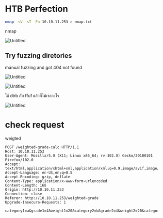 # HTB Perfection

```bash
nmap -sV -sT -Pn 10.10.11.253 > nmap.txt
```

nmap

![Untitled](Perfection%2061be048794494634a64af5963e07058d/Untitled.png)

## Try fuzzing diretories

manual fuzzing and got 404 not found

![Untitled](Perfection%2061be048794494634a64af5963e07058d/Untitled%201.png)

![Untitled](Perfection%2061be048794494634a64af5963e07058d/Untitled%202.png)

ใช้ dirb กับ ffuf แล้วก็ไม่เจออะไร

![Untitled](Perfection%2061be048794494634a64af5963e07058d/Untitled%203.png)

# check request

weigted

```
POST /weighted-grade-calc HTTP/1.1
Host: 10.10.11.253
User-Agent: Mozilla/5.0 (X11; Linux x86_64; rv:102.0) Gecko/20100101 Firefox/102.0
Accept: text/html,application/xhtml+xml,application/xml;q=0.9,image/avif,image/webp,*/*;q=0.8
Accept-Language: en-US,en;q=0.5
Accept-Encoding: gzip, deflate
Content-Type: application/x-www-form-urlencoded
Content-Length: 168
Origin: http://10.10.11.253
Connection: close
Referer: http://10.10.11.253/weighted-grade
Upgrade-Insecure-Requests: 1

category1=a&grade1=4&weight1=20&category2=b&grade2=4&weight2=20&category3=c&grade3=4&weight3=20&category4=dasdase&grade4=4&weight4=20&category5=sdas&grade5=4&weight5=20
```

###